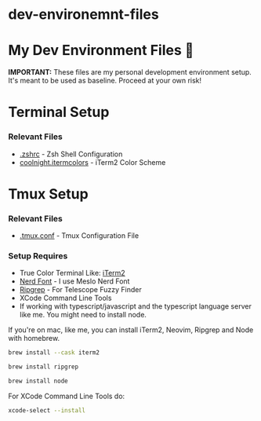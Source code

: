 # dev-environemnt-files
# My Dev Environment Files 🚀
**IMPORTANT:** These files are my personal development environment setup. It's meant to be used as baseline. Proceed at your own risk!

# Terminal Setup
### Relevant Files
- [.zshrc](.zshrc) - Zsh Shell Configuration
- [coolnight.itermcolors](coolnight.itermcolors) - iTerm2 Color Scheme

# Tmux Setup
### Relevant Files
- [.tmux.conf](.tmux.conf) - Tmux Configuration File

### Setup Requires
- True Color Terminal Like: [iTerm2](https://iterm2.com/)
- [Nerd Font](https://www.nerdfonts.com/) - I use Meslo Nerd Font
- [Ripgrep](https://github.com/BurntSushi/ripgrep) - For Telescope Fuzzy Finder
- XCode Command Line Tools
- If working with typescript/javascript and the typescript language server like me. You might need to install node.

If you're on mac, like me, you can install iTerm2, Neovim, Ripgrep and Node with homebrew.
```bash
brew install --cask iterm2
```
```bash
brew install ripgrep
```
```bash
brew install node
```

For XCode Command Line Tools do:
```bash
xcode-select --install
```

